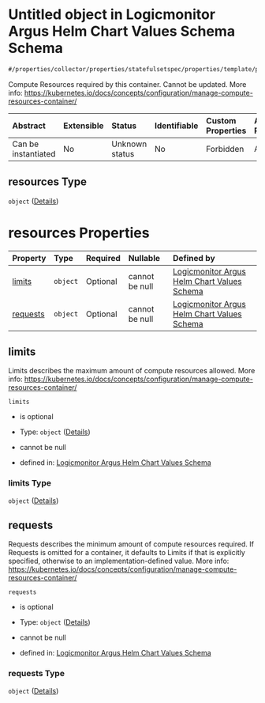 # Untitled object in Logicmonitor Argus Helm Chart Values Schema Schema

```txt
#/properties/collector/properties/statefulsetspec/properties/template/properties/spec/properties/containers/items#/properties/collector/properties/statefulsetSpec/properties/template/properties/spec/properties/containers/items/properties/resources
```

Compute Resources required by this container. Cannot be updated. More info: <https://kubernetes.io/docs/concepts/configuration/manage-compute-resources-container/>

| Abstract            | Extensible | Status         | Identifiable | Custom Properties | Additional Properties | Access Restrictions | Defined In                                                        |
| :------------------ | :--------- | :------------- | :----------- | :---------------- | :-------------------- | :------------------ | :---------------------------------------------------------------- |
| Can be instantiated | No         | Unknown status | No           | Forbidden         | Allowed               | none                | [values.schema.json\*](values.schema.json "open original schema") |

## resources Type

`object` ([Details](values-properties-the-collector-schema-properties-statefulsetspec-properties-template-properties-spec-properties-containers-items-properties-resources.md))

# resources Properties

| Property              | Type     | Required | Nullable       | Defined by                                                                                                                                                                                                                                                                                                                                                                                                                                                                                                 |
| :-------------------- | :------- | :------- | :------------- | :--------------------------------------------------------------------------------------------------------------------------------------------------------------------------------------------------------------------------------------------------------------------------------------------------------------------------------------------------------------------------------------------------------------------------------------------------------------------------------------------------------- |
| [limits](#limits)     | `object` | Optional | cannot be null | [Logicmonitor Argus Helm Chart Values Schema](values-properties-the-collector-schema-properties-statefulsetspec-properties-template-properties-spec-properties-containers-items-properties-resources-properties-limits.md "#/properties/collector/properties/statefulsetspec/properties/template/properties/spec/properties/containers/items#/properties/collector/properties/statefulsetSpec/properties/template/properties/spec/properties/containers/items/properties/resources/properties/limits")     |
| [requests](#requests) | `object` | Optional | cannot be null | [Logicmonitor Argus Helm Chart Values Schema](values-properties-the-collector-schema-properties-statefulsetspec-properties-template-properties-spec-properties-containers-items-properties-resources-properties-requests.md "#/properties/collector/properties/statefulsetspec/properties/template/properties/spec/properties/containers/items#/properties/collector/properties/statefulsetSpec/properties/template/properties/spec/properties/containers/items/properties/resources/properties/requests") |

## limits

Limits describes the maximum amount of compute resources allowed. More info: <https://kubernetes.io/docs/concepts/configuration/manage-compute-resources-container/>

`limits`

*   is optional

*   Type: `object` ([Details](values-properties-the-collector-schema-properties-statefulsetspec-properties-template-properties-spec-properties-containers-items-properties-resources-properties-limits.md))

*   cannot be null

*   defined in: [Logicmonitor Argus Helm Chart Values Schema](values-properties-the-collector-schema-properties-statefulsetspec-properties-template-properties-spec-properties-containers-items-properties-resources-properties-limits.md "#/properties/collector/properties/statefulsetspec/properties/template/properties/spec/properties/containers/items#/properties/collector/properties/statefulsetSpec/properties/template/properties/spec/properties/containers/items/properties/resources/properties/limits")

### limits Type

`object` ([Details](values-properties-the-collector-schema-properties-statefulsetspec-properties-template-properties-spec-properties-containers-items-properties-resources-properties-limits.md))

## requests

Requests describes the minimum amount of compute resources required. If Requests is omitted for a container, it defaults to Limits if that is explicitly specified, otherwise to an implementation-defined value. More info: <https://kubernetes.io/docs/concepts/configuration/manage-compute-resources-container/>

`requests`

*   is optional

*   Type: `object` ([Details](values-properties-the-collector-schema-properties-statefulsetspec-properties-template-properties-spec-properties-containers-items-properties-resources-properties-requests.md))

*   cannot be null

*   defined in: [Logicmonitor Argus Helm Chart Values Schema](values-properties-the-collector-schema-properties-statefulsetspec-properties-template-properties-spec-properties-containers-items-properties-resources-properties-requests.md "#/properties/collector/properties/statefulsetspec/properties/template/properties/spec/properties/containers/items#/properties/collector/properties/statefulsetSpec/properties/template/properties/spec/properties/containers/items/properties/resources/properties/requests")

### requests Type

`object` ([Details](values-properties-the-collector-schema-properties-statefulsetspec-properties-template-properties-spec-properties-containers-items-properties-resources-properties-requests.md))

